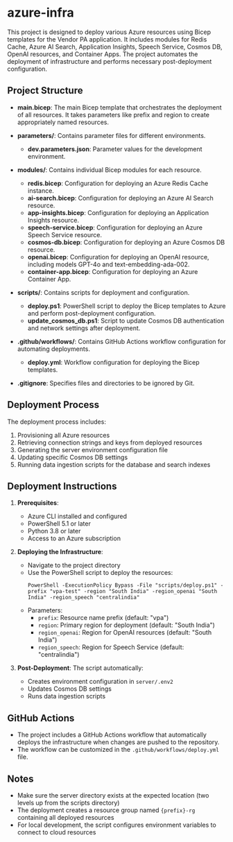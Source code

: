 # azure-infra

This project is designed to deploy various Azure resources using Bicep templates for the Vendor PA application. It includes modules for Redis Cache, Azure AI Search, Application Insights, Speech Service, Cosmos DB, OpenAI resources, and Container Apps. The project automates the deployment of infrastructure and performs necessary post-deployment configuration.

## Project Structure

- **main.bicep**: The main Bicep template that orchestrates the deployment of all resources. It takes parameters like prefix and region to create appropriately named resources.
  
- **parameters/**: Contains parameter files for different environments.
  - **dev.parameters.json**: Parameter values for the development environment.

- **modules/**: Contains individual Bicep modules for each resource.
  - **redis.bicep**: Configuration for deploying an Azure Redis Cache instance.
  - **ai-search.bicep**: Configuration for deploying an Azure AI Search resource.
  - **app-insights.bicep**: Configuration for deploying an Application Insights resource.
  - **speech-service.bicep**: Configuration for deploying an Azure Speech Service resource.
  - **cosmos-db.bicep**: Configuration for deploying an Azure Cosmos DB resource.
  - **openai.bicep**: Configuration for deploying an OpenAI resource, including models GPT-4o and text-embedding-ada-002.
  - **container-app.bicep**: Configuration for deploying an Azure Container App.

- **scripts/**: Contains scripts for deployment and configuration.
  - **deploy.ps1**: PowerShell script to deploy the Bicep templates to Azure and perform post-deployment configuration.
  - **update_cosmos_db.ps1**: Script to update Cosmos DB authentication and network settings after deployment.

- **.github/workflows/**: Contains GitHub Actions workflow configuration for automating deployments.
  - **deploy.yml**: Workflow configuration for deploying the Bicep templates.

- **.gitignore**: Specifies files and directories to be ignored by Git.

## Deployment Process

The deployment process includes:
1. Provisioning all Azure resources
2. Retrieving connection strings and keys from deployed resources
3. Generating the server environment configuration file
4. Updating specific Cosmos DB settings
5. Running data ingestion scripts for the database and search indexes

## Deployment Instructions

1. **Prerequisites**:
   - Azure CLI installed and configured
   - PowerShell 5.1 or later
   - Python 3.8 or later
   - Access to an Azure subscription

2. **Deploying the Infrastructure**:
   - Navigate to the project directory
   - Use the PowerShell script to deploy the resources:
     ```
     PowerShell -ExecutionPolicy Bypass -File "scripts/deploy.ps1" -prefix "vpa-test" -region "South India" -region_openai "South India" -region_speech "centralindia"
     ```
   - Parameters:
     - `prefix`: Resource name prefix (default: "vpa")
     - `region`: Primary region for deployment (default: "South India")
     - `region_openai`: Region for OpenAI resources (default: "South India")
     - `region_speech`: Region for Speech Service (default: "centralindia")

3. **Post-Deployment**:
   The script automatically:
   - Creates environment configuration in `server/.env2`
   - Updates Cosmos DB settings
   - Runs data ingestion scripts

## GitHub Actions

- The project includes a GitHub Actions workflow that automatically deploys the infrastructure when changes are pushed to the repository.
- The workflow can be customized in the `.github/workflows/deploy.yml` file.

## Notes

- Make sure the server directory exists at the expected location (two levels up from the scripts directory)
- The deployment creates a resource group named `{prefix}-rg` containing all deployed resources
- For local development, the script configures environment variables to connect to cloud resources
